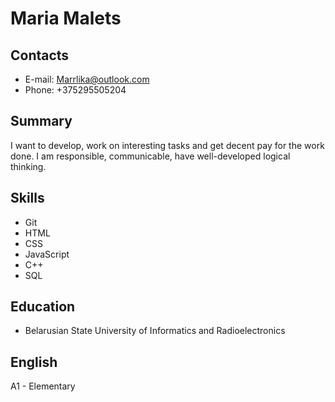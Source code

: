 # Maria Malets
## Contacts
* E-mail: <Marrlika@outlook.com>
* Phone: +375295505204

## Summary
I want to develop, work on interesting tasks and get decent pay for the work done.
I am responsible, communicable, have well-developed logical thinking.

## Skills
* Git
* HTML
* CSS
* JavaScript
* C++
* SQL

## Education
* Belarusian State University of Informatics and Radioelectronics
  
## English
A1 - Elementary
